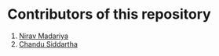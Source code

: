 # Contributors of this repository
<!-- To add your name to the repository contributors, Use this template below: -->

1. [Nirav Madariya](http://github.com/niravmadariya)
2. [Chandu Siddartha](https://github.com/siddartha19/)
